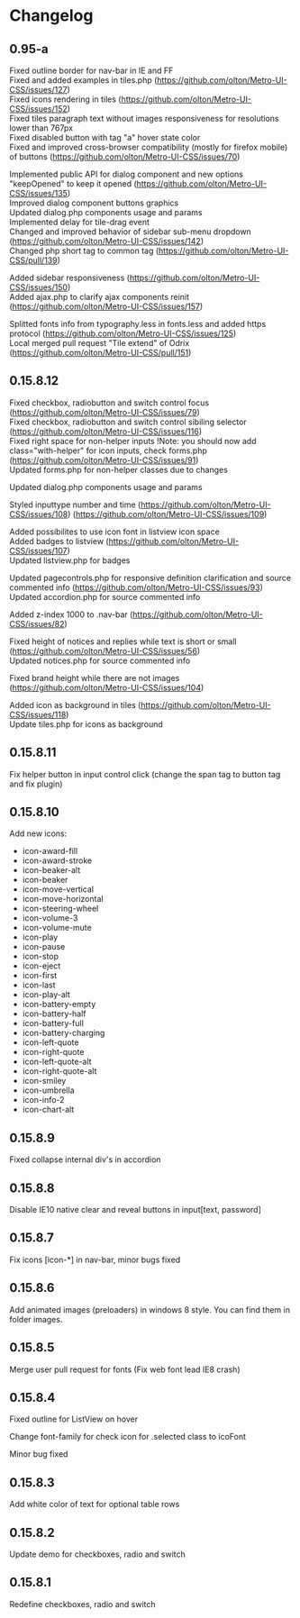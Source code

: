 # Changelog

## 0.95-a

Fixed outline border for nav-bar in IE and FF   
Fixed and added examples in tiles.php (https://github.com/olton/Metro-UI-CSS/issues/127)   
Fixed icons rendering in tiles (https://github.com/olton/Metro-UI-CSS/issues/152)   
Fixed tiles paragraph text without images responsiveness for resolutions lower than 767px   
Fixed disabled button with tag "a" hover state color   
Fixed and improved cross-browser compatibility (mostly for firefox mobile) of buttons (https://github.com/olton/Metro-UI-CSS/issues/70)   
   
Implemented public API for dialog component and new options "keepOpened" to keep it opened (https://github.com/olton/Metro-UI-CSS/issues/135)   
Improved dialog component buttons graphics   
Updated dialog.php components usage and params   
Implemented delay for tile-drag event   
Changed and improved behavior of sidebar sub-menu dropdown (https://github.com/olton/Metro-UI-CSS/issues/142)   
Changed php short tag to common tag (https://github.com/olton/Metro-UI-CSS/pull/139)   
   
Added sidebar responsiveness (https://github.com/olton/Metro-UI-CSS/issues/150)   
Added ajax.php to clarify ajax components reinit (https://github.com/olton/Metro-UI-CSS/issues/157)   
   
Splitted fonts info from typography.less in fonts.less and added https protocol (https://github.com/olton/Metro-UI-CSS/issues/125)   
Local merged pull request "Tile extend" of Odrix (https://github.com/olton/Metro-UI-CSS/pull/151)   
 
## 0.15.8.12

Fixed checkbox, radiobutton and switch control focus (https://github.com/olton/Metro-UI-CSS/issues/79)   
Fixed checkbox, radiobutton and switch control sibiling selector (https://github.com/olton/Metro-UI-CSS/issues/116)   
Fixed right space for non-helper inputs !Note: you should now add class="with-helper" for icon inputs, check forms.php (https://github.com/olton/Metro-UI-CSS/issues/91)   
Updated forms.php for non-helper classes due to changes   
   
Updated dialog.php components usage and params   
   
Styled inputtype number and time (https://github.com/olton/Metro-UI-CSS/issues/108) (https://github.com/olton/Metro-UI-CSS/issues/109)   
   
Added possibilites to use icon font in listview icon space   
Added badges to listview (https://github.com/olton/Metro-UI-CSS/issues/107)   
Updated listview.php for badges   
   
Updated pagecontrols.php for responsive definition clarification and source commented info (https://github.com/olton/Metro-UI-CSS/issues/93)   
Updated accordion.php for source commented info   
   
Added z-index 1000 to .nav-bar (https://github.com/olton/Metro-UI-CSS/issues/82)   
   
Fixed height of notices and replies while text is short or small (https://github.com/olton/Metro-UI-CSS/issues/56)   
Updated notices.php for source commented info   
   
Fixed brand height while there are not images (https://github.com/olton/Metro-UI-CSS/issues/104)   
   
Added icon as background in tiles (https://github.com/olton/Metro-UI-CSS/issues/118)   
Update tiles.php for icons as background   

## 0.15.8.11

Fix helper button in input control click (change the span tag to button tag and fix plugin)

## 0.15.8.10

Add new icons:

* icon-award-fill
* icon-award-stroke
* icon-beaker-alt
* icon-beaker
* icon-move-vertical
* icon-move-horizontal
* icon-steering-wheel
* icon-volume-3
* icon-volume-mute
* icon-play
* icon-pause
* icon-stop
* icon-eject
* icon-first
* icon-last
* icon-play-alt
* icon-battery-empty
* icon-battery-half
* icon-battery-full
* icon-battery-charging
* icon-left-quote
* icon-right-quote
* icon-left-quote-alt
* icon-right-quote-alt
* icon-smiley
* icon-umbrella
* icon-info-2
* icon-chart-alt

## 0.15.8.9

Fixed collapse internal div's in accordion

## 0.15.8.8

Disable IE10 native clear and reveal buttons in input[text, password]

## 0.15.8.7

Fix icons [icon-*] in nav-bar, minor bugs fixed

## 0.15.8.6

Add animated images (preloaders) in windows 8 style. You can find them in folder images.

## 0.15.8.5

Merge user pull request for fonts (Fix web font lead IE8 crash)

## 0.15.8.4

Fixed outline for ListView on hover

Change font-family for check icon for .selected class to icoFont

Minor bug fixed

## 0.15.8.3

Add white color of text for optional table rows

## 0.15.8.2

Update demo for checkboxes, radio and switch

## 0.15.8.1

Redefine checkboxes, radio and switch
